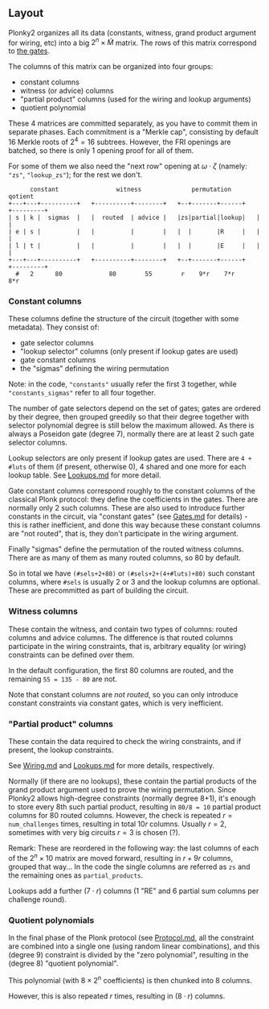 Layout
------

Plonky2 organizes all its data (constants, witness, grand product argument for wiring, etc) into a big $2^n\times \widetilde M$ matrix. The rows of this matrix correspond to [the gates](Gates.md).

The columns of this matrix can be organized into four groups:

- constant columns
- witness (or advice) columns
- "partial product" columns (used for the wiring and lookup arguments)
- quotient polynomial

These 4 matrices are committed separately, as you have to commit them in separate phases. Each commitment is a "Merkle cap", consisting by default 16 Merkle roots of $2^4=16$ subtrees. However, the FRI openings are batched, so there is only 1 opening proof for all of them.

For some of them we also need the "next row" opening at $\omega\cdot\zeta$ (namely: ``"zs"``, ``"lookup_zs"``); for the rest we don't.

          constant                witness              permutation         qotient
    +---+---+----------+   +----------+--------+   +--+-------+------+   +---------+   
    | s | k |  sigmas  |   |  routed  | advice |   |zs|partial|lookup|   |         |
    | e | s |          |   |          |        |   |  |       |R     |   |         |
    | l | t |          |   |          |        |   |  |       |E     |   |         |    
    +---+---+----------+   +----------+--------+   +--+-------+------+   +---------+
      #   2      80             80        55        r    9*r    7*r          8*r
                        
### Constant columns

These columns define the structure of the circuit (together with some metadata). They consist of:

- gate selector columns
- "lookup selector" columns (only present if lookup gates are used)
- gate constant columns
- the "sigmas" defining the wiring permutation

Note: in the code, ``"constants"`` usually refer the first 3 together, while ``"constants_sigmas"`` refer to all four together.

The number of gate selectors depend on the set of gates; gates are ordered by their degree, then grouped greedily so that their degree together with selector polynomial degree is still below the maximum allowed. As there is always a Poseidon gate (degree 7), normally there are at least 2 such gate selector columns.

Lookup selectors are only present if lookup gates are used. There are `4 + #luts` of them (if present, otherwise 0), 4 shared and one more for each lookup table. See [Lookups.md](Lookups.md) for more detail.

Gate constant columns correspond roughly to the constant columns of the classical Plonk protocol: they define the coefficients in the gates. There are normally only 2 such columns. These are also used to introduce further constants in the circuit, via "constant gates" (see [Gates.md](Gates.md) for details) - this is rather inefficient, and done this way because these constant columns are "not routed", that is, they don't participate in the wiring argument.

Finally "sigmas" define the permutation of the routed witness columns. There are as many of them as many routed columns, so 80 by default.

So in total we have `(#sels+2+80)` or `(#sels+2+(4+#luts)+80)` such constant columns, where `#sels` is usually 2 or 3 and the lookup columns are optional. These are precommitted as part of building the circuit.

### Witness columns

These contain the witness, and contain two types of columns: routed columns and advice columns. The difference is that routed columns participate in the wiring constraints, that is, arbitrary equality (or wiring) constraints can be defined over them.

In the default configuration, the first 80 columns are routed, and the remaining `55 = 135 - 80` are not.

Note that constant columns are _not routed_, so you can only introduce constant constraints via constant gates, which is very inefficient.

### "Partial product" columns

These contain the data required to check the wiring constraints, and if present, the lookup constraints.

See [Wiring.md](Wiring.md) and [Lookups.md](Lookups.md) for more details, respectively.

Normally (if there are no lookups), these contain the partial products of the grand product argument used to prove the wiring permutation. Since Plonky2 allows high-degree constraints (normally degree 8+1), it's enough to store every 8th such partial product, resulting in `80/8 = 10` partial product columns for 80 routed columns. However, the check is repeated $r = \mathtt{num\_challenges}$ times, resulting in total $10r$ columns. Usually $r=2$, sometimes with very big circuits $r=3$ is chosen (?).

Remark: These are reordered in the following way: the last columns of each of the $2^n\times 10$ matrix are moved forward, resulting in $r + 9r$ columns, grouped that way... In the code the single columns are referred as `zs` and the remaining ones as `partial_products`.

Lookups add a further $(7\cdot r)$ columns (1 "RE" and 6 partial sum columns per challenge round).

### Quotient polynomials

In the final phase of the Plonk protocol (see [Protocol.md](Protocol.md), all the constraint are combined into a single one (using random linear combinations), and this (degree 9) constraint is divided by the "zero polynomial", resulting in the (degree 8) "quotient polynomial".

This polynomial (with $8\times 2^n$ coefficients) is then chunked into 8 columns.

However, this is also repeated $r$ times, resulting in $(8\cdot r)$ columns.

